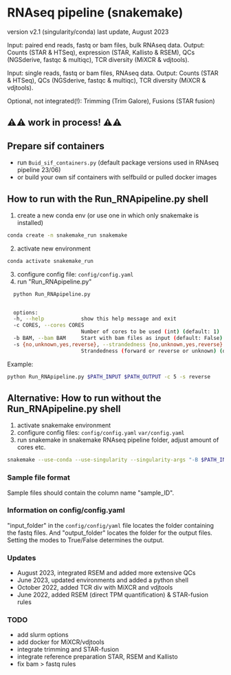 # RNAseq pipeline (snakemake)
version v2.1 (singularity/conda)
last update, August 2023

Input: paired end  reads, fastq or bam files, bulk RNAseq data.
Output: Counts (STAR & HTSeq), expression (STAR, Kallisto & RSEM), QCs (NGSderive, fastqc & multiqc), TCR diversity (MiXCR & vdjtools).

Input: single reads, fastq or bam files, RNAseq data.
Output: Counts (STAR & HTSeq), QCs (NGSderive, fastqc & multiqc), TCR diversity (MiXCR & vdjtools).

Optional, not integrated(!): Trimming (Trim Galore), Fusions (STAR fusion)

## ⚠️⚠️ work in process! ⚠️⚠️ ##

## Prepare sif containers
- run `Buid_sif_containers.py` (default package versions used in RNAseq pipeline 23/06)
- or build your own sif containers with selfbuild or pulled docker images


## How to run with the Run_RNApipeline.py shell
1. create a new conda env (or use one in which only snakemake is installed)
```bash
conda create -n snakemake_run snakemake
```
2. activate new environment
```bash
conda activate snakemake_run
```
3. configure config file:
`config/config.yaml`
4. run "Run_RNApipeline.py"
```bash
  python Run_RNApipeline.py
```

```bash

  options:
  -h, --help            show this help message and exit
  -c CORES, --cores CORES
                        Number of cores to be used (int) (default: 1)
  -b BAM, --bam BAM     Start with bam files as input (default: False) (default: False)
  -s {no,unknown,yes,reverse}, --strandedness {no,unknown,yes,reverse}
                        Strandedness (forward or reverse or unknown) (default: unknown)
```
Example:
```bash
python Run_RNApipeline.py $PATH_INPUT $PATH_OUTPUT -c 5 -s reverse
```

## Alternative: How to run without the Run_RNApipeline.py shell
1. activate snakemake environment
2. configure config files:
`config/config.yaml`
`var/config.yaml`
3. run snakemake in snakemake RNAseq pipeline folder, adjust amount of cores
etc. 
```bash
snakemake --use-conda --use-singularity --singularity-args "-B $PATH_INPUT -B $PATH_OUTPUT -B $PATH_REF" --cores 1 -k
```

### Sample file format 
Sample files should contain the column name "sample_ID". 

### Information on config/config.yaml
"input_folder" in the `config/config/yaml` file locates the folder containing the fastq files. And "output_folder" locates the folder for the output files. Setting the modes to True/False determines the output.

### Updates
- August 2023, integrated RSEM and added more extensive QCs
- June 2023, updated environments and added a python shell
- October 2022, added TCR div with MiXCR and vdjtools
- June 2022, added RSEM (direct TPM quantification) & STAR-fusion rules

### TODO
- add slurm options
- add docker for MiXCR/vdjtools
- integrate trimming and STAR-fusion
- integrate reference preparation STAR, RSEM and Kallisto
- fix bam > fastq rules

